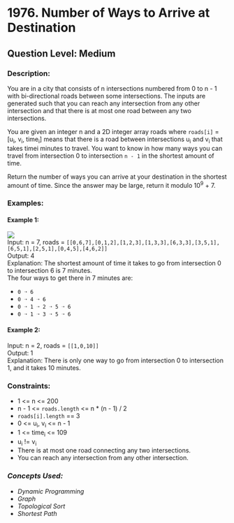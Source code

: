 # 1976. Number of Ways to Arrive at Destination
## Question Level: Medium
### Description:
You are in a city that consists of n intersections numbered from 0 to n - 1 with bi-directional roads between some intersections. The inputs are generated such that you can reach any intersection from any other intersection and that there is at most one road between any two intersections.

You are given an integer n and a 2D integer array roads where `roads[i]` = [u<sub>i</sub>, v<sub>i</sub>, time<sub>i</sub>] means that there is a road between intersections u<sub>i</sub> and v<sub>i</sub> that takes timei minutes to travel. You want to know in how many ways you can travel from intersection 0 to intersection `n - 1` in the shortest amount of time.

Return the number of ways you can arrive at your destination in the shortest amount of time. Since the answer may be large, return it modulo 10<sup>9</sup> + 7.

### Examples:
#### Example 1:
<img src="https://assets.leetcode.com/uploads/2025/02/14/1976_corrected.png"><br>
Input: n = 7, roads = `[[0,6,7],[0,1,2],[1,2,3],[1,3,3],[6,3,3],[3,5,1],[6,5,1],[2,5,1],[0,4,5],[4,6,2]]`  
Output: 4  
Explanation: The shortest amount of time it takes to go from intersection 0 to intersection 6 is 7 minutes.  
The four ways to get there in 7 minutes are:  
- `0 ➝ 6`
- `0 ➝ 4 ➝ 6`
- `0 ➝ 1 ➝ 2 ➝ 5 ➝ 6`
- `0 ➝ 1 ➝ 3 ➝ 5 ➝ 6`
#### Example 2:

Input: n = 2, roads = `[[1,0,10]]`  
Output: 1  
Explanation: There is only one way to go from intersection 0 to intersection 1, and it takes 10 minutes.  

### Constraints:

- 1 <= n <= 200
- n - 1 <= `roads.length` <= n * (n - 1) / 2
- `roads[i].length` == 3
- 0 <= u<sub>i</sub>, v<sub>i</sub> <= n - 1
- 1 <= time<sub>i</sub> <= 109
- u<sub>i</sub> != v<sub>i</sub>
- There is at most one road connecting any two intersections.
- You can reach any intersection from any other intersection.

### <i>Concepts Used:
- Dynamic Programming
- Graph
- Topological Sort
- Shortest Path </i>